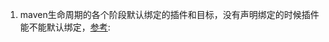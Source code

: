 1. maven生命周期的各个阶段默认绑定的插件和目标，没有声明绑定的时候插件能不能默认绑定，[参考](http://www.cnblogs.com/tannerBG/p/4235410.html):   
    
